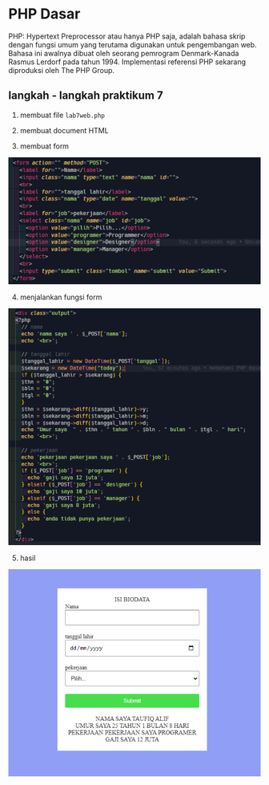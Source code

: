 # PHP Dasar

PHP: Hypertext Preprocessor atau hanya PHP saja, adalah bahasa skrip dengan fungsi umum yang terutama digunakan untuk pengembangan web. Bahasa ini awalnya dibuat oleh seorang pemrogram Denmark-Kanada Rasmus Lerdorf pada tahun 1994. Implementasi referensi PHP sekarang diproduksi oleh The PHP Group.

## langkah - langkah praktikum 7

1. membuat file `lab7web.php`

2. membuat document HTML

3. membuat form

![01.png](img/01.png)

4. menjalankan fungsi form

![02.png](img/02.png)

5. hasil

![03.png](img/03.png)
